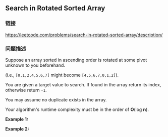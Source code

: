 ## Search in Rotated Sorted Array  
### 链接  
https://leetcode.com/problems/search-in-rotated-sorted-array/description/  
### 问题描述
Suppose an array sorted in ascending order is rotated at some pivot unknown to you beforehand.

(i.e., `[0,1,2,4,5,6,7]` might become `[4,5,6,7,0,1,2]`).

You are given a target value to search. If found in the array return its index, otherwise return `-1`.

You may assume no duplicate exists in the array.

Your algorithm&#39;s runtime complexity must be in the order of&nbsp;**O**(log&nbsp;**n**).

**Example 1:**

**Example 2:**
